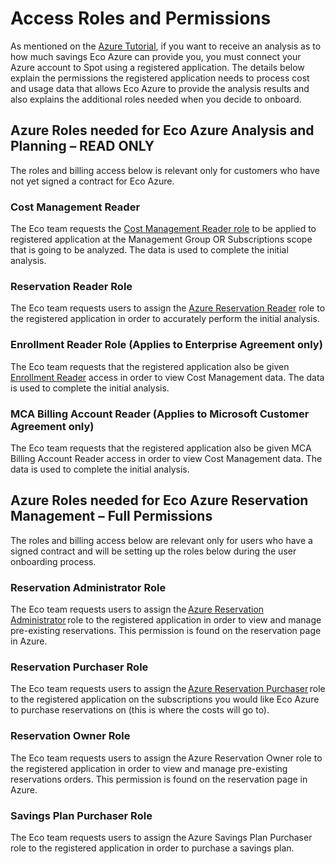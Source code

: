 # Access Roles and Permissions

As mentioned on the [Azure Tutorial](eco/azure-tutorials/), if you want to receive an analysis as to how much savings Eco Azure can provide you, you must connect your Azure account to Spot using a registered application. The details below explain the permissions the registered application needs to process cost and usage data that allows Eco Azure to provide the analysis results and also explains the additional roles needed when you decide to onboard.

## Azure Roles needed for Eco Azure Analysis and Planning – READ ONLY

The roles and billing access below is relevant only for customers who have not yet signed a contract for Eco Azure.

### Cost Management Reader

The Eco team requests the [Cost Management Reader role](https://docs.microsoft.com/en-us/azure/role-based-access-control/built-in-roles#cost-management-reader) to be applied to registered application at the Management Group OR Subscriptions scope that is going to be analyzed. The data is used to complete the initial analysis.

### Reservation Reader Role

The Eco team requests users to assign the [Azure Reservation Reader](https://docs.microsoft.com/en-us/azure/cost-management-billing/reservations/view-reservations#assign-a-reservation-reader-role-at-the-tenant-level) role to the registered application in order to accurately perform the initial analysis.

### Enrollment Reader Role (Applies to Enterprise Agreement only)

The Eco team requests that the registered application also be given [Enrollment Reader](https://learn.microsoft.com/en-us/azure/cost-management-billing/manage/assign-roles-azure-service-principals#permissions-that-can-be-assigned-to-the-spn) access in order to view Cost Management data. The data is used to complete the initial analysis.

### MCA Billing Account Reader (Applies to Microsoft Customer Agreement only)

The Eco team requests that the registered application also be given MCA Billing Account Reader access in order to view Cost Management data. The data is used to complete the initial analysis.

## Azure Roles needed for Eco Azure Reservation Management – Full Permissions

The roles and billing access below are relevant only for users who have a signed contract and will be setting up the roles below during the user onboarding process.

### Reservation Administrator Role

The Eco team requests users to assign the [Azure Reservation Administrator](https://learn.microsoft.com/en-us/azure/cost-management-billing/reservations/view-reservations#assign-a-reservation-reader-role-at-the-tenant-level) role to the registered application in order to view and manage pre-existing reservations. This permission is found on the reservation page in Azure.

### Reservation Purchaser Role

The Eco team requests users to assign the [Azure Reservation Purchaser](https://learn.microsoft.com/en-us/azure/role-based-access-control/built-in-roles#reservation-purchaser) role to the registered application on the subscriptions you would like Eco Azure to purchase reservations on (this is where the costs will go to).

### Reservation Owner Role

The Eco team requests users to assign the Azure Reservation Owner role to the registered application in order to view and manage pre-existing reservations orders. This permission is found on the reservation page in Azure.

### Savings Plan Purchaser Role

The Eco team requests users to assign the Azure Savings Plan Purchaser role to the registered application in order to purchase a savings plan.
